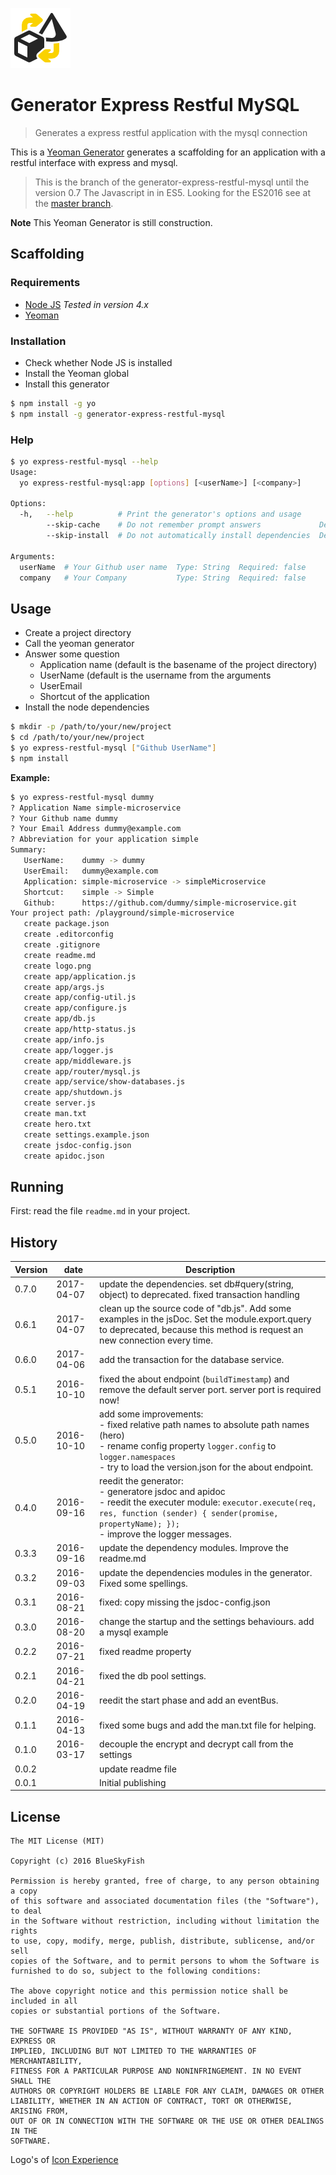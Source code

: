 
[![Generator Express Restful MySQL](logo.png)](#icon-experience)

# Generator Express Restful MySQL

> Generates a express restful application with the mysql connection

This is a [Yeoman Generator][yeoman] generates a scaffolding for an application with a restful interface with express and mysql.

> This is the branch of the generator-express-restful-mysql until the version 0.7
> The Javascript in in ES5.
> Looking for the ES2016 see at the [master branch](https://github.com/blueskyfish/generator-express-restful-mysql).


**Note** This Yeoman Generator is still construction.

## Scaffolding

### Requirements

* [Node JS][nodejs] *Tested in version 4.x*
* [Yeoman][yeoman]

### Installation

* Check whether Node JS is installed
* Install the Yeoman global
* Install this generator

```sh
$ npm install -g yo
$ npm install -g generator-express-restful-mysql
```

### Help

```sh
$ yo express-restful-mysql --help
Usage:
  yo express-restful-mysql:app [options] [<userName>] [<company>]

Options:
  -h,   --help          # Print the generator's options and usage
        --skip-cache    # Do not remember prompt answers             Default: false
        --skip-install  # Do not automatically install dependencies  Default: false

Arguments:
  userName  # Your Github user name  Type: String  Required: false
  company   # Your Company           Type: String  Required: false
```

## Usage

* Create a project directory
* Call the yeoman generator
* Answer some question
	* Application name (default is the basename of the project directory)
	* UserName (default is the username from the arguments
	* UserEmail
	* Shortcut of the application
* Install the node dependencies

```sh
$ mkdir -p /path/to/your/new/project
$ cd /path/to/your/new/project
$ yo express-restful-mysql ["Github UserName"]
$ npm install
```

**Example:**

```sh
$ yo express-restful-mysql dummy
? Application Name simple-microservice
? Your Github name dummy
? Your Email Address dummy@example.com
? Abbreviation for your application simple
Summary:
   UserName:    dummy -> dummy
   UserEmail:   dummy@example.com
   Application: simple-microservice -> simpleMicroservice
   Shortcut:    simple -> Simple
   Github:      https://github.com/dummy/simple-microservice.git
Your project path: /playground/simple-microservice
   create package.json
   create .editorconfig
   create .gitignore
   create readme.md
   create logo.png
   create app/application.js
   create app/args.js
   create app/config-util.js
   create app/configure.js
   create app/db.js
   create app/http-status.js
   create app/info.js
   create app/logger.js
   create app/middleware.js
   create app/router/mysql.js
   create app/service/show-databases.js
   create app/shutdown.js
   create server.js
   create man.txt
   create hero.txt
   create settings.example.json
   create jsdoc-config.json
   create apidoc.json
```

## Running

First: read the file `readme.md` in your project.

## History

Version  | date       | Description
---------|------------|--------------------
0.7.0    | 2017-04-07 | update the dependencies. set db#query(string, object) to deprecated. fixed transaction handling
0.6.1    | 2017-04-07 | clean up the source code of "db.js". Add some examples in the jsDoc. Set the module.export.query to deprecated, because this method is request an new connection every time.
0.6.0    | 2017-04-06 | add the transaction for the database service.
0.5.1    | 2016-10-10 | fixed the about endpoint (`buildTimestamp`) and remove the default server port. server port is required now!
0.5.0    | 2016-10-10 | add some improvements:<br> - fixed relative path names to absolute path names (hero)<br> - rename config property `logger.config` to `logger.namespaces`<br> - try to load the version.json for the about endpoint.
0.4.0    | 2016-09-16 | reedit the generator:<br> - generatore jsdoc and apidoc<br> - reedit the executer module: `executor.execute(req, res, function (sender) { sender(promise, propertyName); });`<br> - improve the logger messages.
0.3.3    | 2016-09-16 | update the dependency modules. Improve the readme.md
0.3.2    | 2016-09-03 | update the dependencies modules in the generator. Fixed some spellings.
0.3.1    | 2016-08-21 | fixed: copy missing the jsdoc-config.json
0.3.0    | 2016-08-20 | change the startup and the settings behaviours. add a mysql example
0.2.2    | 2016-07-21 | fixed readme property
0.2.1    | 2016-04-21 | fixed the db pool settings.
0.2.0    | 2016-04-19 | reedit the start phase and add an eventBus.
0.1.1    | 2016-04-13 | fixed some bugs and add the man.txt file for helping.
0.1.0    | 2016-03-17 | decouple the encrypt and decrypt call from the settings
0.0.2    |            | update readme file
0.0.1    |            | Initial publishing

## License

```
The MIT License (MIT)

Copyright (c) 2016 BlueSkyFish

Permission is hereby granted, free of charge, to any person obtaining a copy
of this software and associated documentation files (the "Software"), to deal
in the Software without restriction, including without limitation the rights
to use, copy, modify, merge, publish, distribute, sublicense, and/or sell
copies of the Software, and to permit persons to whom the Software is
furnished to do so, subject to the following conditions:

The above copyright notice and this permission notice shall be included in all
copies or substantial portions of the Software.

THE SOFTWARE IS PROVIDED "AS IS", WITHOUT WARRANTY OF ANY KIND, EXPRESS OR
IMPLIED, INCLUDING BUT NOT LIMITED TO THE WARRANTIES OF MERCHANTABILITY,
FITNESS FOR A PARTICULAR PURPOSE AND NONINFRINGEMENT. IN NO EVENT SHALL THE
AUTHORS OR COPYRIGHT HOLDERS BE LIABLE FOR ANY CLAIM, DAMAGES OR OTHER
LIABILITY, WHETHER IN AN ACTION OF CONTRACT, TORT OR OTHERWISE, ARISING FROM,
OUT OF OR IN CONNECTION WITH THE SOFTWARE OR THE USE OR OTHER DEALINGS IN THE
SOFTWARE.
```

<a name="icon-experience"></a> Logo's of [Icon Experience][iconexperience]

[yeoman]: http://yeoman.io/
[nodejs]: https://nodejs.com
[iconexperience]: https://www.iconexperience.com/o_collection
